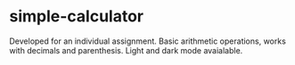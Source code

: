 # simple-calculator
Developed for an individual assignment.
Basic arithmetic operations, works with decimals and parenthesis.
Light and dark mode avaialable.
